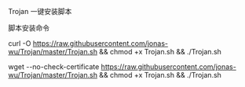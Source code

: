 Trojan 一键安装脚本

脚本安装命令

curl -O https://raw.githubusercontent.com/jonas-wu/Trojan/master/Trojan.sh && chmod +x Trojan.sh && ./Trojan.sh

wget --no-check-certificate https://raw.githubusercontent.com/jonas-wu/Trojan/master/Trojan.sh && chmod +x Trojan.sh && ./Trojan.sh
